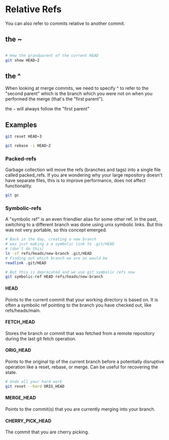 # Relative Refs

You can also refer to commits relative to another commit.

## the ~

```bash

# How the grandparent of the current HEAD
git show HEAD~2
```

## the ^

When looking at merge commits, we need to specify ^ to refer to the "second parent" which is the branch which you were not on when you performed the merge (that's the "first parent").

the `~` will always follow the "first parent"

## Examples

```bash
git reset HEAD~3
```

```bash
git rebase -i HEAD~2
```

### Packed-refs

Garbage collection will move the refs (branches and tags) into a single file called packed_refs.
If you are wondering why your large repository doesn't have separate files, this is to improve performance, does not affect functionality.

```bash
git gc
```

### Symbolic-refs

A "symbolic ref" is an even friendlier alias for some other ref.
In the past, switching to a different branch was done using unix symbolic links. But this was not very portable, so this concept emerged.

```bash
# Back in the day, creating a new branch 
# was just making a a symbolic link to .git/HEAD
# (don't do this)
ln -sf refs/heads/new-branch .git/HEAD
# Finding out which branch we are on would be
readlink .git/HEAD

# But this is depracated and we use git symbolic refs now
git symbolic-ref HEAD refs/heads/new-branch
```

#### HEAD

Points to the current commit that your working directory is based on. It is often a symbolic ref pointing to the branch you have checked out, like refs/heads/main.

#### FETCH_HEAD

Stores the branch or commit that was fetched from a remote repository during the last git fetch operation.

#### ORIG_HEAD

Points to the original tip of the current branch before a potentially disruptive operation like a reset, rebase, or merge. Can be useful for recovering the state.

```bash
# Undo all your hard work
git reset --hard ORIG_HEAD
```

#### MERGE_HEAD

Points to the commit(s) that you are currently merging into your branch.

#### CHERRY_PICK_HEAD

The commit that you are cherry picking.
